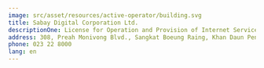 ```yaml
---
image: src/asset/resources/active-operator/building.svg
title: Sabay Digital Corporation Ltd.
descriptionOne: License for Operation and Provision of Internet Service
address: 308, Preah Monivong Blvd., Sangkat Boeung Raing, Khan Daun Penh, Phnom Penh
phone: 023 22 8000
lang: en
---
```

